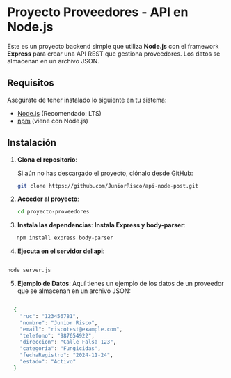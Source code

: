# Proyecto Proveedores - API en Node.js

Este es un proyecto backend simple que utiliza **Node.js** con el framework **Express** para crear una API REST que gestiona proveedores. Los datos se almacenan en un archivo JSON.

## Requisitos

Asegúrate de tener instalado lo siguiente en tu sistema:

- [Node.js](https://nodejs.org/) (Recomendado: LTS)
- [npm](https://www.npmjs.com/) (viene con Node.js)

## Instalación

1. **Clona el repositorio**:

   Si aún no has descargado el proyecto, clónalo desde GitHub:

   ```bash
   git clone https://github.com/JuniorRisco/api-node-post.git

   ```
2. **Acceder al proyecto**:
   ```bash
   cd proyecto-proveedores
   ```

3. **Instala las dependencias**:
**Instala Express y body-parser**:
```bash
   npm install express body-parser

```

4. **Ejecuta en el servidor del api**:

```bash

node server.js

```
5. **Ejemplo de Datos**:
   Aquí tienes un ejemplo de los datos de un proveedor que se almacenan en un archivo JSON:
```bash

  {
    "ruc": "123456781",
    "nombre": "Junior Risco",
    "email": "riscotest@example.com",
    "telefono": "987654922",
    "direccion": "Calle Falsa 123",
    "categoria": "Fungicidas",
    "fechaRegistro": "2024-11-24",
    "estado": "Activo"
  }



```
